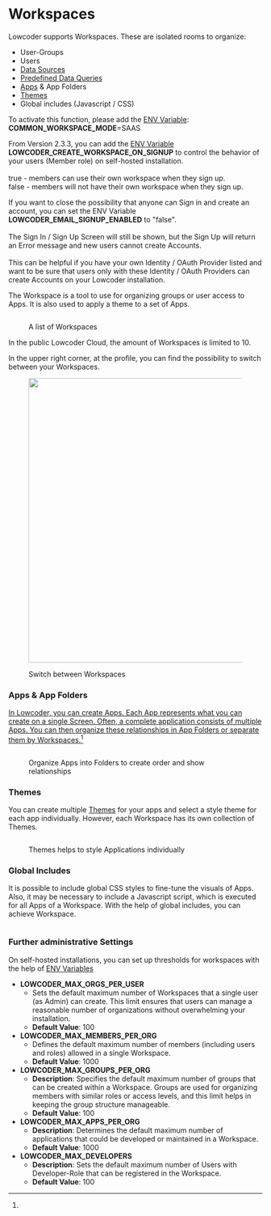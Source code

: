 # Workspaces

Lowcoder supports Workspaces. These are isolated rooms to organize:

* User-Groups
* Users
* [Data Sources](../connect-your-data/data-source-basics/)
* [Predefined Data Queries](query-library.md)
* [Apps](../build-applications/create-a-new-app/) & App Folders
* [Themes](../build-applications/themes-and-styling/)
* Global includes (Javascript / CSS)


To activate this function, please add the [ENV Variable](https://github.com/lowcoder-org/lowcoder/tree/main/deploy/docker#configuration): **COMMON\_WORKSPACE\_MODE**=SAAS



From Version 2.3.3, you can add the [ENV Variable](https://github.com/lowcoder-org/lowcoder/tree/main/deploy/docker#configuration) **LOWCODER\_CREATE\_WORKSPACE\_ON\_SIGNUP** to control the behavior of your users (Member role) on self-hosted installation.\
\
true - members can use their own workspace when they sign up. \
false - members will not have their own workspace when they sign up.


If you want to close the possibility that anyone can Sign in and create an account, you can set the ENV Variable **LOWCODER\_EMAIL\_SIGNUP\_ENABLED** to "false". \
\
The Sign In / Sign Up Screen will still be shown, but the Sign Up will return an Error message and new users cannot create Accounts.\
\
This can be helpful if you have your own Identity / OAuth Provider listed and want to be sure that users only with these Identity / OAuth Providers can create Accounts on your Lowcoder installation.


The Workspace is a tool to use for organizing groups or user access to Apps. It is also used to apply a theme to a set of Apps.

<figure><img src="../.gitbook/assets/Admin  Workspaces.png" alt=""><figcaption><p>A list of Workspaces</p></figcaption></figure>

In the public Lowcoder Cloud, the amount of Workspaces is limited to 10.

In the upper right corner, at the profile, you can find the possibility to switch between your Workspaces.

<figure><img src="../.gitbook/assets/Admin  Switch Workspace.png" alt="" width="563"><figcaption><p>Switch between Workspaces</p></figcaption></figure>

### Apps & App Folders

[In Lowcoder, you can create Apps. Each App represents what you can create on a single Screen. Often, a complete application consists of multiple Apps. You can then organize these relationships in App Folders or separate them by Workspaces.](#user-content-fn-1)[^1]

<figure><img src="../.gitbook/assets/Admin  Folders for Apps.png" alt=""><figcaption><p>Organize Apps into Folders to create order and show relationships</p></figcaption></figure>

### Themes

You can create multiple [Themes](../build-applications/themes-and-styling/) for your apps and select a style theme for each app individually. However, each Workspace has its own collection of Themes.

<figure><img src="../.gitbook/assets/Admin  Themes.png" alt=""><figcaption><p>Themes helps to style Applications individually</p></figcaption></figure>

### Global Includes

It is possible to include global CSS styles to fine-tune the visuals of Apps. Also, it may be necessary to include a Javascript script, which is executed for all Apps of a Workspace. With the help of global includes, you can achieve  Workspace.

<figure><img src="../.gitbook/assets/Admin  Global Includes.png" alt=""><figcaption></figcaption></figure>

### Further administrative Settings

On self-hosted installations, you can set up thresholds for workspaces with the help of [ENV Variables](https://github.com/lowcoder-org/lowcoder/tree/main/deploy/docker#configuration)&#x20;

* **LOWCODER\_MAX\_ORGS\_PER\_USER**
  * Sets the default maximum number of Workspaces that a single user (as Admin) can create. This limit ensures that users can manage a reasonable number of organizations without overwhelming your installation.
  * **Default Value**: 100
* **LOWCODER\_MAX\_MEMBERS\_PER\_ORG**
  * Defines the default maximum number of members (including users and roles) allowed in a single Workspace.&#x20;
  * **Default Value**: 1000
* **LOWCODER\_MAX\_GROUPS\_PER\_ORG**
  * **Description**: Specifies the default maximum number of groups that can be created within a Workspace. Groups are used for organizing members with similar roles or access levels, and this limit helps in keeping the group structure manageable.
  * **Default Value**: 100
* **LOWCODER\_MAX\_APPS\_PER\_ORG**
  * **Description**: Determines the default maximum number of applications that could be developed or maintained in a Workspace.
  * **Default Value**: 1000
* **LOWCODER\_MAX\_DEVELOPERS**
  * **Description**: Sets the default maximum number of Users with Developer-Role that can be registered in the Workspace.
  * **Default Value**: 100

[^1]: 

